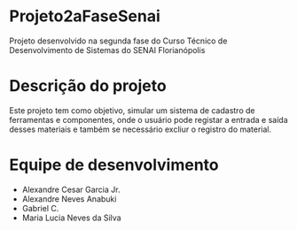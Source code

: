 # Projeto2aFaseSenai
Projeto desenvolvido na segunda fase do Curso Técnico de Desenvolvimento de Sistemas do SENAI Florianópolis

# Descrição do projeto
Este projeto tem como objetivo, simular um sistema de cadastro de ferramentas e componentes, onde o usuário pode registar a entrada e saída desses materiais e também se necessário excliur o registro do material.

# Equipe de desenvolvimento
- Alexandre Cesar Garcia Jr.
- Alexandre Neves Anabuki
- Gabriel C.
- Maria Lucia Neves da Silva
